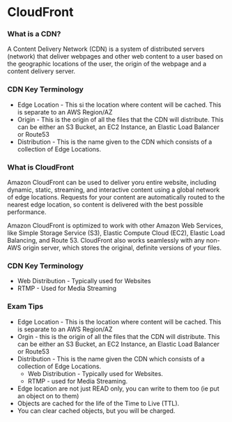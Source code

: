 # CloudFront

### What is a CDN?
A Content Delivery Network (CDN) is a system  of distributed servers (network) that deliver webpages and other web content to a user based on the geographic locations of the user, the origin of the webpage and a content delivery server.

### CDN Key Terminology
* Edge Location - This si the location where content will be cached. This is separate to an AWS Region/AZ
* Origin - This is the origin of all the files that the CDN will distribute. This can be either an S3 Bucket, an EC2 Instance, an Elastic Load Balancer or Route53
* Distribution - This is the name given to the CDN which consists of a collection of Edge Locations.

### What is CloudFront
Amazon CloudFront can be used to deliver yoru entire website, including dynamic, static, streaming, and interactive content using a global network of edge locations.
Requests for your content are automatically routed to the nearest edge location, so content is delivered with the best possible performance.

Amazon CloudFront is optimized to work with other Amazon Web Services, like Simple Storage Service (S3), Elastic Compute Cloud (EC2), Elastic Load Balancing, and Route 53. 
CloudFront also works seamlessly with any non-AWS origin server, which stores the original, definite versions of your files.

### CDN Key Terminology
* Web Distribution - Typically used for Websites
* RTMP - Used for Media Streaming

### Exam Tips
* Edge Location - This is the location where content will be cached. This is separate to an AWS Region/AZ
* Orgin - this is the origin of all the files that the CDN will distribute. This can be either an S3 Bucket, an EC2 Instance, an Elastic Load Balancer or Route53
* Distribution - This is the name given the CDN which consists of a collection of Edge Locations.
    * Web Distribution - Typically used for Websites.
    * RTMP - used for Media Streaming.
* Edge location are not just READ only, you can write to them too (ie put an object on to them)
* Objects are cached for the life of the Time to Live (TTL).
* You can clear cached objects, but you will be charged.
